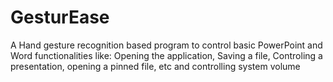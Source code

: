 # GesturEase
A Hand gesture recognition based program to control basic PowerPoint and Word functionalities like: Opening the application, Saving a file, Controling a presentation, opening a pinned file, etc and controlling system volume 
